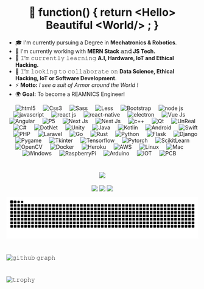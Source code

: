 <h1 align="center">
  👋 function() { return &lt;Hello&gt; Beautiful &lt;World/&gt; ; } 
</h1>

<!-- <img align="right" height="250" width="400" alt="GIF" src="https://camo.githubusercontent.com/86a3b6db470f1a0429f7355c08d1edabf3d2c804/68747470733a2f2f6d69726f2e6d656469756d2e636f6d2f6d61782f313336302f312a495247486d69477361313673746564517649615a66772e676966"/> -->

- 🎓 I'm currently pursuing a Degree in **Mechatronics & Robotics**.
- 🔭 I'm currently working with **MERN Stack 𝚊𝚗𝚍 JS Tech.**
- 🌱 𝙸’𝚖 𝚌𝚞𝚛𝚛𝚎𝚗𝚝𝚕𝚢 𝚕𝚎𝚊𝚛𝚗𝚒𝚗𝚐 **A.I, Hardware, IoT and Ethical Hacking.**
- 👯 𝙸’𝚖 𝚕𝚘𝚘𝚔𝚒𝚗𝚐 𝚝𝚘 𝚌𝚘𝚕𝚕𝚊𝚋𝚘𝚛𝚊𝚝𝚎 𝚘𝚗 **Data Science, Ethical Hacking, IoT or Software Development**.
- ⚡ **Motto:** *I see a suit of Armor around the World !*
- 🌍 **Goal:** To become a REAMNICS Engineer!

<!--
<p align="center">
  <img alt = "profile views" src="https://komarev.com/ghpvc/?username=ZaeemTarrar&style=flat&color=blue"/> •   
  <a href="https://user-badge.committers.top/india_private/ZaeemTarrar"><img src="https://user-badge.committers.top/india_private/ZaeemTarrar.svg"/></a> •
  <img alt="𝙶𝚒𝚝𝙷𝚞𝚋 𝚏𝚘𝚕𝚕𝚘𝚠𝚎𝚛𝚜" src="https://img.shields.io/github/followers/ZaeemTarrar?label=Followers&style=social"/> •
  <img src="https://img.shields.io/github/stars/ZaeemTarrar?label=Stars" alt="𝚃𝚘𝚝𝚊𝚕 𝚂𝚝𝚊𝚛𝚜"/> •
  <a href="https://github.com/sponsors/ZaeemTarrar"><img src="https://img.shields.io/static/v1?label=Sponsor&message=%E2%9D%A4&logo=GitHub&color=%23fe8e86"/></a>
</p>
-->

<div align="center">
  <img src="https://upload.wikimedia.org/wikipedia/commons/thumb/3/38/HTML5_Badge.svg/2048px-HTML5_Badge.svg.png" height="30" alt="html5"  />
  <img width="12" />
  <img src="https://upload.wikimedia.org/wikipedia/commons/thumb/6/62/CSS3_logo.svg/2048px-CSS3_logo.svg.png" height="30" alt="Css3"  />
  <img width="12" />
  <img src="https://sass-lang.com/assets/img/styleguide/seal-color.png" height="30" alt="Sass"  />
  <img width="12" />
  <img src="https://cdn.icon-icons.com/icons2/2699/PNG/512/lesscss_logo_icon_169274.png" height="30" alt="Less"  />
  <img width="12" />
  <img src="https://user-images.githubusercontent.com/2327532/39481401-fa7d2992-4d30-11e8-886d-c4a3ee88147f.png" height="30" alt="Bootstrap"  />
  <img width="12" />
  <img src="https://b.kisscc0.com/20180815/zlq/kisscc0-computer-icons-logo-brand-javascript-angle-js-5b741783856f77.0690615715343348515466.png" height="30" alt="node js"  />
  <img width="12" />
  <img src="https://miro.medium.com/v2/resize:fit:800/1*bc9pmTiyKR0WNPka2w3e0Q.png" height="30" alt="javascript"  />
  <img width="12" />
  <img src="https://upload.wikimedia.org/wikipedia/commons/thumb/a/a7/React-icon.svg/2300px-React-icon.svg.png" height="30" alt="react js"  />
  <img width="12" />
  <img src="https://www.clavistechnologies.com/wp-content/uploads/2020/10/react-logo.png" height="30" alt="react-native"  />
  <img width="12" />
  <img src="https://upload.wikimedia.org/wikipedia/commons/thumb/9/91/Electron_Software_Framework_Logo.svg/1200px-Electron_Software_Framework_Logo.svg.png" height="30" alt="electron"  />
  <img width="12" />
  <img src="https://upload.wikimedia.org/wikipedia/commons/thumb/9/95/Vue.js_Logo_2.svg/2367px-Vue.js_Logo_2.svg.png" height="30" alt="Vue Js"  />
  <img width="12" />
  <img src="https://upload.wikimedia.org/wikipedia/commons/thumb/c/cf/Angular_full_color_logo.svg/2048px-Angular_full_color_logo.svg.png" height="30" alt="Angular"  />
  <img width="12" />
  <img src="https://miro.medium.com/v2/resize:fit:300/1*h9G7gjWQeQVwqkbhHVvOQg.png" height="30" alt="P5"  />
  <img width="12" />
  <img src="https://static-00.iconduck.com/assets.00/nextjs-icon-512x512-y563b8iq.png" height="30" alt="Next Js"  />
  <img width="12" />
  <img src="https://upload.wikimedia.org/wikipedia/commons/thumb/a/a8/NestJS.svg/1200px-NestJS.svg.png" height="30" alt="Nest Js"  />
  <img width="12" />
  
  <img src="https://upload.wikimedia.org/wikipedia/commons/thumb/1/18/ISO_C%2B%2B_Logo.svg/1822px-ISO_C%2B%2B_Logo.svg.png" height="30" alt="c++"  />
  <img width="12" />
  <img src="https://upload.wikimedia.org/wikipedia/commons/thumb/d/d3/Qt_logo_2015.svg/1380px-Qt_logo_2015.svg.png" height="30" alt="Qt"  />
  <img width="12" />
  <img src="https://cdn2.steamgriddb.com/icon/c165343f46d5946c6f76c58a5ed0f52c.png" height="30" alt="UnReal"  />
  <img width="12" />
  <img src="https://upload.wikimedia.org/wikipedia/commons/thumb/b/bd/Logo_C_sharp.svg/1820px-Logo_C_sharp.svg.png" height="30" alt="C#" />
  <img width="12" />
  <img src="https://assets-global.website-files.com/6047a9e35e5dc54ac86ddd90/63064f1fedf422395124660e_e7d03466.png" height="30" alt="DotNet"  />
  <img width="12" />
  <img src="https://www.techspot.com/images2/downloads/topdownload/2014/05/unity.png" height="30" alt="Unity"  />
  <img width="12" />
  <img src="https://upload.wikimedia.org/wikipedia/commons/b/bb/Java-logo.png" height="30" alt="Java"  />
  <img width="12" />
  <img src="https://cdn.icon-icons.com/icons2/2107/PNG/512/file_type_kotlin_icon_130487.png" height="30" alt="Kotlin"  />
  <img width="12" />
  <img src="https://seeklogo.com/images/A/android-logo-9E4539A7DE-seeklogo.com.png" height="30" alt="Android"  />
  <img width="12" />
  <img src="https://i.pinimg.com/originals/8f/50/63/8f50630ae0e1775196e4c270c573ce67.png" height="30" alt="Swift"  />
  <img width="12" />
  <img src="https://upload.wikimedia.org/wikipedia/commons/thumb/3/31/Webysther_20160423_-_Elephpant.svg/2560px-Webysther_20160423_-_Elephpant.svg.png" height="30" alt="PHP"  />
  <img width="12" />
  <img src="https://seeklogo.com/images/L/laravel-logo-9B01588B1F-seeklogo.com.png" height="30" alt="Laravel"  />
  <img width="12" />
  <img src="https://i.pinimg.com/originals/9c/1a/7b/9c1a7b98ba1e02023393846c9509c587.png" height="30" alt="Go" />
  <img width="12" />
  <img src="https://rustacean.net/assets/rustacean-flat-happy.png" height="30" alt="Rust"  />
  <img width="12" />
  <img src="https://cdn.iconscout.com/icon/free/png-256/free-python-3628999-3030224.png?f=webp" height="30" alt="Python"  />
  <img width="12" />
  <img src="https://cdn.buttercms.com/w8lc0UqsQCnPG0Ax6aiM" height="30" alt="Flask"  />
  <img width="12" />
  <img src="https://youteam.io/blog/wp-content/uploads/2022/06/django-icon-0.png" height="30" alt="Django"  />
  <img width="12" />
  <img src="https://user-images.githubusercontent.com/46412508/170405943-e75458ec-6cb4-462e-91ba-43c861a3d6cf.png" height="30" alt="Pygame"  />
  <img width="12" />
  <img src="https://media.licdn.com/dms/image/C4E12AQGw-1Ui-uNwvg/article-inline_image-shrink_1500_2232/0/1626970422292?e=1720051200&v=beta&t=t8_eXmf92F6xg3WHOwv2kSVsNA0sMzIrzZwXxvvs_TE" height="30" alt="Tkinter"  />
  <img width="12" />
  <img src="https://upload.wikimedia.org/wikipedia/commons/thumb/2/2d/Tensorflow_logo.svg/1200px-Tensorflow_logo.svg.png" height="30" alt="Tensorflow"  />
  <img width="12" />
  <img src="https://upload.wikimedia.org/wikipedia/commons/thumb/1/10/PyTorch_logo_icon.svg/1200px-PyTorch_logo_icon.svg.png" height="30" alt="Pytorch"  />
  <img width="12" />
  <img src="https://cilans.net/wp-content/uploads/2019/09/scikit-learn-logo-notext-1.png" height="30" alt="ScikitLearn"  />
  <img width="12" />
  <img src="https://github.com/opencv/opencv/wiki/logo/OpenCV_logo_no_text.png" height="30" alt="OpenCV"  />
  <img width="12" />

  <img src="https://upload.wikimedia.org/wikipedia/commons/e/ea/Docker_%28container_engine%29_logo_%28cropped%29.png" height="30" alt="Docker" />
  <img width="12" />
  <img src="https://static-00.iconduck.com/assets.00/heroku-icon-2048x2048-4rs1dp6p.png" height="30" alt="Heroku"  />
  <img width="12" />
  <img src="https://www.telestream.net/aws/images/aws.png" height="30" alt="AWS"  />
  <img width="12" />
  <img src="https://upload.wikimedia.org/wikipedia/commons/thumb/3/35/Tux.svg/1200px-Tux.svg.png" height="30" alt="Linux"  />
  <img width="12" />
  <img src="https://seeklogo.com/images/A/apple-mac-os-logo-02F86B913E-seeklogo.com.png" height="30" alt="Mac"  />
  <img width="12" />
  <img src="https://upload.wikimedia.org/wikipedia/commons/thumb/5/5f/Windows_logo_-_2012.svg/1024px-Windows_logo_-_2012.svg.png" height="30" alt="Windows"  />
  <img width="12" />
  <img src="https://www.freepngdesign.com/content/uploads/images/raspberry-pi-logo-6328.png" height="30" alt="RaspberryPi"  />
  <img width="12" />
  <img src="https://support.arduino.cc/hc/article_attachments/12416033021852" height="30" alt="Arduino" />
  <img width="12" />
  <img src="https://www.iotforall.com/wp-content/uploads/2017/05/IoT-For-All-Logo.png" height="30" alt="IOT"  />
  <img width="12" />
  <img src="https://cdn-icons-png.flaticon.com/512/2779/2779266.png" height="30" alt="PCB"  />
  <img width="12" />

</div>

#

<p align="center">
<!--   <img height="150" width="150" src="WEBP/left.webp"/> -->
  <img align="center" src="https://github-readme-streak-stats.herokuapp.com/?user=ZaeemTarrar&theme=dark&hide_border=true"/> <br/> <br/>
  <img align="center" height="195px" src="https://leetcard.jacoblin.cool/zaeemtarrar3?ext=heatmap&theme=dark" />
  <img align="center" src="https://github-readme-stats.vercel.app/api?username=ZaeemTarrar&show_icons=true&hide_border=true&title_color=94b4a4&amp&icon_color=FFFFFF&amp&text_color=FFFFFF&amp&bg_color=000000&count_private=true&include_all_commits=true"/>
  <img align="center" height="195px" src="https://github-readme-stats.vercel.app/api/top-langs/?username=ZaeemTarrar&text_color=FFFFFF&bg_color=000000&title_color=94b4a4&langs_count=15&layout=compact&hide_border=true" />
<!--   <img height="150" width="150" src="WEBP/right.webp"/> -->
</p>

![snake gif](https://raw.githubusercontent.com/ZaeemTarrar/ZaeemTarrar/f8e54a0d239baf5b4dacd72e146c1f6149f73229/only-svg/github-contribution-grid-snake-dark.svg)

#

![𝚐𝚒𝚝𝚑𝚞𝚋 𝚐𝚛𝚊𝚙𝚑](https://github-readme-activity-graph.vercel.app/graph?username=ZaeemTarrar&theme=react-dark&hide_border=true&area=true)

#

![𝚝𝚛𝚘𝚙𝚑𝚢](https://github-profile-trophy.vercel.app/?username=ZaeemTarrar&column=10&margin-w=15&margin-h=15&no-bg=true&no-frame=true&theme=juicyfresh)

#

